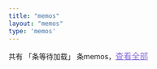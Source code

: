 ```yaml
---
title: "memos"
layout: "memos"
type: 'memos'
--- 
```

<meta name="referrer" content="no-referrer">
<script type="text/javascript" src="/memos/assets/js/marked.min.js"></script>

<!-- 增加卡片滑动时的放大效果 -->
<style>
.timeline img {
    display: block;
    max-height: 40vh;
    max-width: 100%;
    margin: 10px 0;
    border-radius: 16px;
    border: 1px solid var(--color-img-border);
}
.memo-container img {
    padding-top: 1rem;
    max-height: 40vh !important;
}
/* .memo-container{
    transition: .4s !important;
}
.memo-container:hover{
    transform: translateY(-4px) !important;
    box-shadow: 0 4px 12px #0c1f500a !important;
    transition: .4s !important;
} */
</style>

<!-- 设置memos部分的所有链接在新标签页打开 -->
<script type="text/javascript">
    window.onload = function() {
  var links = document.querySelectorAll("#bber a");
  for (var i = 0; i < links.length; i++) {
    links[i].target = "_blank";
  }
};
</script>

<!-- memos内容区域 -->
<section id="main" class="container">
    <div class="memo-nums">
        <p class="note note-info memo-nums-text">
            共有
            <span id="memonums">「条等待加载」</span>
            条memos，<a href="https://memo.wananaiko.com/u/1" target="_blank" style="color:#876fd6;font-size:1rem;">查看全部</a>
        </p>
    </div>
    <div id="bber"></div>
    <script type="text/javascript">
        var bbMemos = {
            memos: "https://memo.wananaiko.com/",
            limit: "15",
            creatorId: "1",
            domId: "#bber"
        }
    </script>
</section>

<script type="text/javascript">
    window.ViewImage && ViewImage.init('.content img');
</script>

<script type="text/javascript" src="/memos/assets/js/view-image.min.js"></script>
<script type="text/javascript" src="/memos/assets/js/bibi.js"></script>
<script type="text/javascript" src="/memos/assets/js/highlight.min.js"></script>
<script type="text/javascript" src="https://fastly.jsdelivr.net/gh/Tokinx/Lately/lately.min.js"></script>